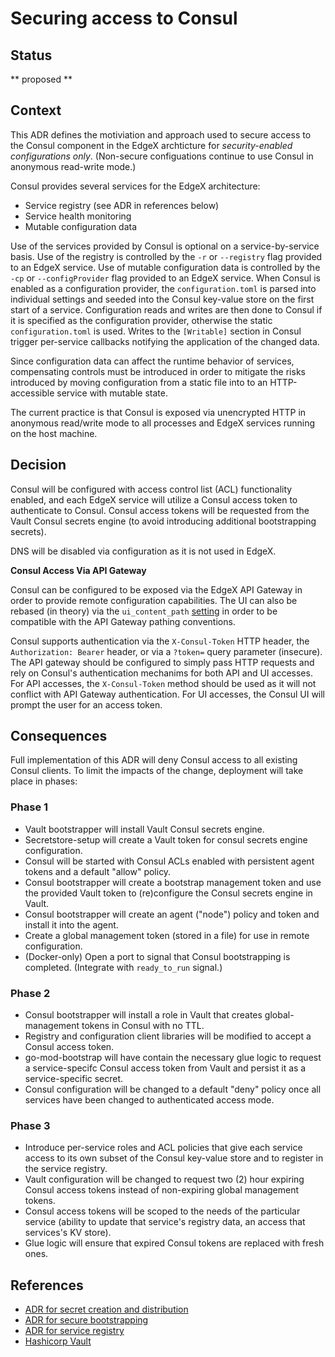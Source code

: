 # Securing access to Consul

## Status

** proposed **

## Context

This ADR defines the motiviation and approach used to secure access
to the Consul component in the EdgeX archticture
for *security-enabled configurations only*.
(Non-secure configuations continue to use Consul in
anonymous read-write mode.)

Consul provides several services for the EdgeX architecture:

- Service registry (see ADR in references below)
- Service health monitoring
- Mutable configuration data

Use of the services provided by Consul is optional on a service-by-service basis.
Use of the registry is controlled by the `-r` or `--registry` flag provided to an EdgeX service.
Use of mutable configuration data is controlled by the `-cp` or `--configProvider` flag provided to an EdgeX service.
When Consul is enabled as a configuration provider,
the `configuration.toml` is parsed into individual settings
and seeded into the Consul key-value store on the first start of a service.
Configuration reads and writes are then done to Consul if it is specified as the configuration provider,
otherwise the static `configuration.toml` is used.
Writes to the `[Writable]` section in Consul trigger per-service callbacks
notifying the application of the changed data.

Since configuration data can affect the runtime behavior of services,
compensating controls must be introduced in order to mitigate the risks introduced
by moving configuration from a static file into to an HTTP-accessible service with mutable state.

The current practice is that Consul is exposed via unencrypted HTTP in anonymous read/write mode
to all processes and EdgeX services running on the host machine.

## Decision

Consul will be configured with access control list (ACL) functionality enabled,
and each EdgeX service will utilize a Consul access token to authenticate to Consul.
Consul access tokens will be requested from the Vault Consul secrets engine
(to avoid introducing additional bootstrapping secrets).

DNS will be disabled via configuration as it is not used in EdgeX.

**Consul Access Via API Gateway**

Consul can be configured to be exposed via the EdgeX API Gateway
in order to provide remote configuration capabilities.
The UI can also be rebased (in theory) via the `ui_content_path`
[setting](https://www.consul.io/docs/agent/options#ui_config_enabled)
in order to be compatible with the API Gateway pathing conventions.

Consul supports authentication via the `X-Consul-Token` HTTP header,
the `Authorization: Bearer` header,
or via a `?token=` query parameter (insecure).
The API gateway should be configured to simply pass HTTP requests
and rely on Consul's authentication mechanims for both API and UI accesses.
For API accesses, the `X-Consul-Token` method should be used
as it will not conflict with API Gateway authentication.
For UI accesses, the Consul UI will prompt the user for an access token.


## Consequences

Full implementation of this ADR will deny Consul access to all existing Consul clients.
To limit the impacts of the change, deployment will take place in phases:

### Phase 1

- Vault bootstrapper will install Vault Consul secrets engine.
- Secretstore-setup will create a Vault token for consul secrets engine configuration.
- Consul will be started with Consul ACLs enabled with persistent agent tokens and a default "allow" policy.
- Consul bootstrapper will create a bootstrap management token
  and use the provided Vault token to (re)configure the Consul secrets engine in Vault.
- Consul bootstrapper will create an agent ("node") policy and token and install it into the agent.
- Create a global management token (stored in a file) for use in remote configuration.
- (Docker-only) Open a port to signal that Consul bootstrapping is completed.
  (Integrate with `ready_to_run` signal.)

### Phase 2

- Consul bootstrapper will install a role in Vault that creates global-management tokens in Consul with no TTL.
- Registry and configuration client libraries will be modified to accept a Consul access token.
- go-mod-bootstrap will have contain the necessary glue logic to
  request a service-specifc Consul access token from Vault
  and persist it as a service-specific secret.
- Consul configuration will be changed to a default "deny" policy
  once all services have been changed to authenticated access mode.

### Phase 3

- Introduce per-service roles and ACL policies that give each service
  access to its own subset of the Consul key-value store
  and to register in the service registry.
- Vault configuration will be changed to request two (2) hour expiring Consul access tokens
  instead of non-expiring global management tokens.
- Consul access tokens will be scoped to the needs of the particular service
  (ability to update that service's registry data, an access that services's KV store).
- Glue logic will ensure that expired Consul tokens are replaced with fresh ones.


## References

- [ADR for secret creation and distribution](./0008-Secret-Creation-and-Distribution.md)
- [ADR for secure bootstrapping](./0009-Secure-Bootstrapping.md)
- [ADR for service registry](https://github.com/edgexfoundry/edgex-docs/pull/283)
- [Hashicorp Vault](https://www.vaultproject.io/)
